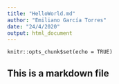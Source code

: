 ```yaml
---
title: "HelloWorld.md"
author: "Emiliano García Torres"
date: "24/4/2020"
output: html_document
---
```


```{r setup, include=FALSE}
knitr::opts_chunk$set(echo = TRUE)
```

## This is a markdown file